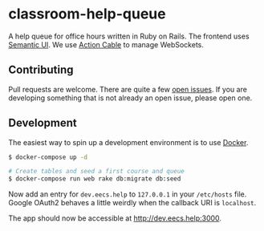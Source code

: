 # classroom-help-queue

A help queue for office hours written in Ruby on Rails. The frontend uses
[Semantic UI](http://semantic-ui.com/). We use
[Action Cable](http://guides.rubyonrails.org/action_cable_overview.html) to
manage WebSockets.

## Contributing

Pull requests are welcome. There are quite a few
[open issues](https://github.com/mterwill/classroom-help-queue/issues). If you
are developing something that is not already an open issue, please open one.

## Development

The easiest way to spin up a development environment is to use
[Docker](https://docker.com).

```bash
$ docker-compose up -d

# Create tables and seed a first course and queue
$ docker-compose run web rake db:migrate db:seed
```

Now add an entry for `dev.eecs.help` to `127.0.0.1` in your `/etc/hosts` file.
Google OAuth2 behaves a little weirdly when the callback URI is `localhost`.

The app should now be accessible at http://dev.eecs.help:3000.
